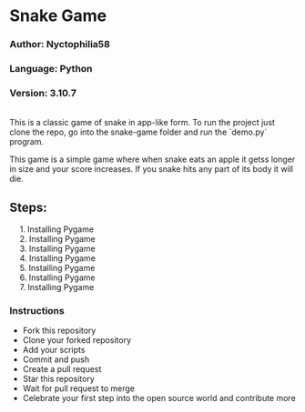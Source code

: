 # Snake Game

### Author: Nyctophilia58
### Language: Python
### Version: 3.10.7

<br/>
This is a classic game of snake in app-like form. To run the project just clone the repo, go into the snake-game folder and run the `demo.py` program.

This game is a simple game where when snake eats an apple it getss longer in size and your score increases. If you snake hits any part of its body it will die.


## Steps: 
&emsp; 1. Installing Pygame <br/>
&emsp; 2. Installing Pygame <br/>
&emsp; 3. Installing Pygame <br/>
&emsp; 4. Installing Pygame <br/>
&emsp; 5. Installing Pygame <br/>
&emsp; 6. Installing Pygame <br/>
&emsp; 7. Installing Pygame <br/>

### Instructions

- Fork this repository
- Clone your forked repository
- Add your scripts
- Commit and push
- Create a pull request
- Star this repository
- Wait for pull request to merge
- Celebrate your first step into the open source world and contribute more

